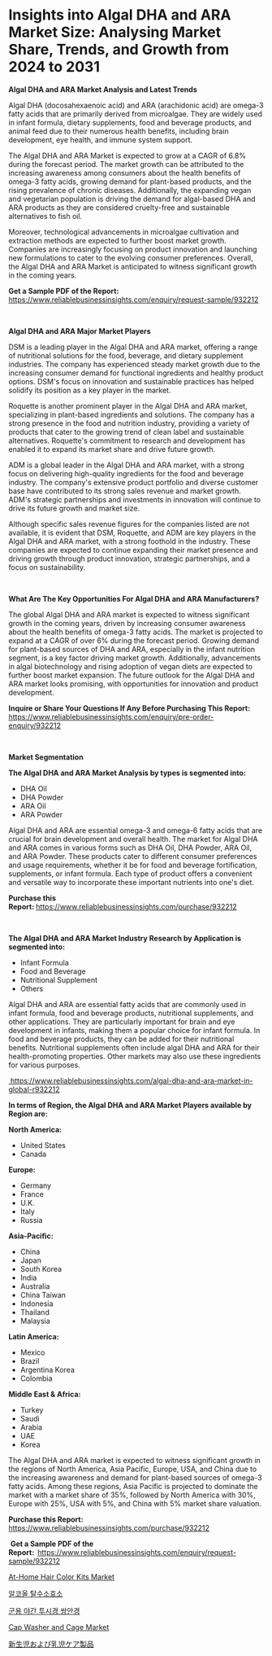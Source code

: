 <p><h1>Insights into Algal DHA and ARA Market Size: Analysing Market Share, Trends, and Growth from 2024 to 2031</h1></p><p><strong>Algal DHA and ARA Market Analysis and Latest Trends</strong></p>
<p><p>Algal DHA (docosahexaenoic acid) and ARA (arachidonic acid) are omega-3 fatty acids that are primarily derived from microalgae. They are widely used in infant formula, dietary supplements, food and beverage products, and animal feed due to their numerous health benefits, including brain development, eye health, and immune system support.</p><p>The Algal DHA and ARA Market is expected to grow at a CAGR of 6.8% during the forecast period. The market growth can be attributed to the increasing awareness among consumers about the health benefits of omega-3 fatty acids, growing demand for plant-based products, and the rising prevalence of chronic diseases. Additionally, the expanding vegan and vegetarian population is driving the demand for algal-based DHA and ARA products as they are considered cruelty-free and sustainable alternatives to fish oil.</p><p>Moreover, technological advancements in microalgae cultivation and extraction methods are expected to further boost market growth. Companies are increasingly focusing on product innovation and launching new formulations to cater to the evolving consumer preferences. Overall, the Algal DHA and ARA Market is anticipated to witness significant growth in the coming years.</p></p>
<p><strong>Get a Sample PDF of the Report:&nbsp;</strong> <a href="https://www.reliablebusinessinsights.com/enquiry/request-sample/932212">https://www.reliablebusinessinsights.com/enquiry/request-sample/932212</a></p>
<p>&nbsp;</p>
<p><strong>Algal DHA and ARA Major Market Players</strong></p>
<p><p>DSM is a leading player in the Algal DHA and ARA market, offering a range of nutritional solutions for the food, beverage, and dietary supplement industries. The company has experienced steady market growth due to the increasing consumer demand for functional ingredients and healthy product options. DSM's focus on innovation and sustainable practices has helped solidify its position as a key player in the market.</p><p>Roquette is another prominent player in the Algal DHA and ARA market, specializing in plant-based ingredients and solutions. The company has a strong presence in the food and nutrition industry, providing a variety of products that cater to the growing trend of clean label and sustainable alternatives. Roquette's commitment to research and development has enabled it to expand its market share and drive future growth.</p><p>ADM is a global leader in the Algal DHA and ARA market, with a strong focus on delivering high-quality ingredients for the food and beverage industry. The company's extensive product portfolio and diverse customer base have contributed to its strong sales revenue and market growth. ADM's strategic partnerships and investments in innovation will continue to drive its future growth and market size.</p><p>Although specific sales revenue figures for the companies listed are not available, it is evident that DSM, Roquette, and ADM are key players in the Algal DHA and ARA market, with a strong foothold in the industry. These companies are expected to continue expanding their market presence and driving growth through product innovation, strategic partnerships, and a focus on sustainability.</p></p>
<p>&nbsp;</p>
<p><strong>What Are The Key Opportunities For Algal DHA and ARA Manufacturers?</strong></p>
<p><p>The global Algal DHA and ARA market is expected to witness significant growth in the coming years, driven by increasing consumer awareness about the health benefits of omega-3 fatty acids. The market is projected to expand at a CAGR of over 6% during the forecast period. Growing demand for plant-based sources of DHA and ARA, especially in the infant nutrition segment, is a key factor driving market growth. Additionally, advancements in algal biotechnology and rising adoption of vegan diets are expected to further boost market expansion. The future outlook for the Algal DHA and ARA market looks promising, with opportunities for innovation and product development.</p></p>
<p><strong>Inquire or Share Your Questions If Any Before Purchasing This Report:</strong> <a href="https://www.reliablebusinessinsights.com/enquiry/pre-order-enquiry/932212">https://www.reliablebusinessinsights.com/enquiry/pre-order-enquiry/932212</a></p>
<p>&nbsp;</p>
<p><strong>Market Segmentation</strong></p>
<p><strong>The Algal DHA and ARA Market Analysis by types is segmented into:</strong></p>
<p><ul><li>DHA Oil</li><li>DHA Powder</li><li>ARA Oil</li><li>ARA Powder</li></ul></p>
<p><p>Algal DHA and ARA are essential omega-3 and omega-6 fatty acids that are crucial for brain development and overall health. The market for Algal DHA and ARA comes in various forms such as DHA Oil, DHA Powder, ARA Oil, and ARA Powder. These products cater to different consumer preferences and usage requirements, whether it be for food and beverage fortification, supplements, or infant formula. Each type of product offers a convenient and versatile way to incorporate these important nutrients into one's diet.</p></p>
<p><strong>Purchase this Report:&nbsp;</strong><a href="https://www.reliablebusinessinsights.com/purchase/932212">https://www.reliablebusinessinsights.com/purchase/932212</a></p>
<p>&nbsp;</p>
<p><strong>The Algal DHA and ARA Market Industry Research by Application is segmented into:</strong></p>
<p><ul><li>Infant Formula</li><li>Food and Beverage</li><li>Nutritional Supplement</li><li>Others</li></ul></p>
<p><p>Algal DHA and ARA are essential fatty acids that are commonly used in infant formula, food and beverage products, nutritional supplements, and other applications. They are particularly important for brain and eye development in infants, making them a popular choice for infant formula. In food and beverage products, they can be added for their nutritional benefits. Nutritional supplements often include algal DHA and ARA for their health-promoting properties. Other markets may also use these ingredients for various purposes.</p></p>
<p><a href="https://www.reliablebusinessinsights.com/algal-dha-and-ara-market-in-global-r932212">&nbsp;https://www.reliablebusinessinsights.com/algal-dha-and-ara-market-in-global-r932212</a></p>
<p><strong>In terms of Region, the Algal DHA and ARA Market Players available by Region are:</strong></p>
<p>
    <p> <strong> North America: </strong>
        <ul>
            <li>United States</li>
            <li>Canada</li>
        </ul>
        </p> 
    <p> <strong> Europe: </strong>
        <ul>
            <li>Germany</li>
            <li>France</li>
            <li>U.K.</li>
            <li>Italy</li>
            <li>Russia</li>
        </ul>
        </p> 
    <p> <strong> Asia-Pacific: </strong>
        <ul>
            <li>China</li>
            <li>Japan</li>
            <li>South Korea</li>
            <li>India</li>
            <li>Australia</li>
            <li>China Taiwan</li>
            <li>Indonesia</li>
            <li>Thailand</li>
            <li>Malaysia</li>
        </ul>
        </p> 
    <p> <strong> Latin America: </strong>
        <ul>
            <li>Mexico</li>
            <li>Brazil</li>
            <li>Argentina Korea</li>
            <li>Colombia</li>
        </ul>
        </p> 
    <p> <strong> Middle East & Africa: </strong>
        <ul>
            <li>Turkey</li>
            <li>Saudi</li>
            <li>Arabia</li>
            <li>UAE</li>
            <li>Korea</li>
        </ul>
    </p>
    </p>
<p><p>The Algal DHA and ARA market is expected to witness significant growth in the regions of North America, Asia Pacific, Europe, USA, and China due to the increasing awareness and demand for plant-based sources of omega-3 fatty acids. Among these regions, Asia Pacific is projected to dominate the market with a market share of 35%, followed by North America with 30%, Europe with 25%, USA with 5%, and China with 5% market share valuation.</p></p>
<p><strong>Purchase this Report: </strong><a href="https://www.reliablebusinessinsights.com/purchase/932212">https://www.reliablebusinessinsights.com/purchase/932212</a></p>
<p>&nbsp;<strong>Get a Sample PDF of the Report:&nbsp;&nbsp;</strong><a href="https://www.reliablebusinessinsights.com/enquiry/request-sample/932212">https://www.reliablebusinessinsights.com/enquiry/request-sample/932212</a></p>
<p><strong></strong></p>
<p><p><a href="https://issuu.com/reportprime-2/docs/at-home-hair-color-kits-market-size-2030.pptx">At-Home Hair Color Kits Market</a></p><p><a href="https://medium.com/@kellyclarkson42/%EC%95%8C%EC%BD%94%EC%98%AC-%ED%83%88%EC%88%98%EC%86%8C%ED%99%94%ED%9A%A8%EC%86%8C-%EC%8B%9C%EC%9E%A5-%EC%9D%B8%EC%82%AC%EC%9D%B4%ED%8A%B8-%EC%8B%9C%EC%9E%A5-%EB%8F%99%ED%96%A5-%EC%84%B1%EC%9E%A5-2024%EB%85%84%EB%B6%80%ED%84%B0-2031%EB%85%84%EA%B9%8C%EC%A7%80-%EC%98%88%EC%83%81%EB%90%9C-%EC%98%88%EC%B8%A1-bda12d344bb9">알코올 탈수소효소</a></p><p><a href="https://github.com/BrettWeberrt8767765/Market-Research-Report-List-1/blob/main/805918777202.md">군용 야간 투시경 쌍안경</a></p><p><a href="https://issuu.com/reportprime-2/docs/cap-washer-and-cage-market-size-2030.pptx">Cap Washer and Cage Market</a></p><p><a href="https://github.com/Sophiaard2003/Market-Research-Report-List-1/blob/main/385575583333.md">新生児および乳児ケア製品</a></p></p>